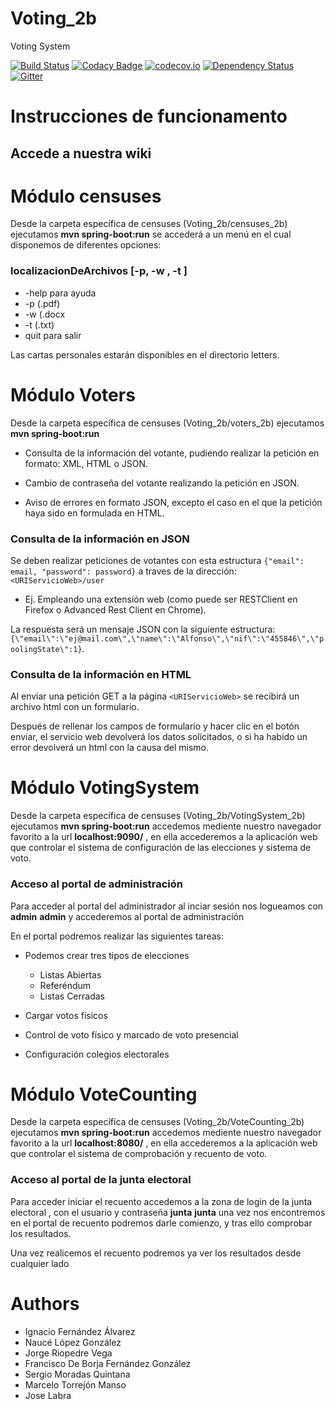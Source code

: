 # Voting_2b

Voting System

[![Build Status](https://travis-ci.org/Arquisoft/Voting_2b.svg?branch=master)](https://travis-ci.org/Arquisoft/Voting_2b)
[![Codacy Badge](https://api.codacy.com/project/badge/grade/cfba81ae28014e3893bc519f83b6d272)](https://www.codacy.com/app/jelabra/Voting_2b)
[![codecov.io](https://codecov.io/github/Arquisoft/Voting_2b/coverage.svg?branch=master)](https://codecov.io/github/Arquisoft/Voting_2b?branch=master)
[![Dependency Status](https://www.versioneye.com/user/projects/57231ce9ba37ce00464dfe03/badge.svg?style=flat)](https://www.versioneye.com/user/projects/57231ce9ba37ce00464dfe03)
[![Gitter](https://badges.gitter.im/Arquisoft/Voting_2b.svg)](https://gitter.im/Arquisoft/Voting_2b?utm_source=badge&utm_medium=badge&utm_campaign=pr-badge)


# Instrucciones de funcionamento

## Accede a nuestra wiki



# Módulo censuses

Desde la carpeta específica de censuses (Voting_2b/censuses_2b) ejecutamos **mvn spring-boot:run** se accederá a un menú en el cual disponemos de diferentes opciones:

### localizacionDeArchivos    [-p, -w , -t ]

* -help para ayuda
* -p  (.pdf)
* -w (.docx
* -t (.txt) 
* quit para salir
 
Las cartas personales estarán disponibles en el directorio letters.


# Módulo Voters

Desde la carpeta específica de censuses (Voting_2b/voters_2b) ejecutamos **mvn spring-boot:run**


* Consulta de la información del votante, pudiendo realizar la petición en formato: XML, HTML o JSON.

* Cambio de contraseña del votante realizando la petición en JSON.

* Aviso de errores en formato JSON, excepto el caso en el que la petición haya sido en formulada en HTML.

### Consulta de la información en JSON
Se deben realizar peticiones de votantes con esta estructura `{"email": email, "password": password}` a traves de la dirección:
`<URIServicioWeb>/user`
 *  Ej. Empleando una extensión web (como puede ser RESTClient en Firefox o Advanced Rest Client en Chrome).

  La respuesta será un mensaje JSON con la siguiente estructura:   `{\"email\":\"ej@mail.com\",\"name\":\"Alfonso\",\"nif\":\"455846\",\"poolingState\":1}`.

### Consulta de la información en HTML
Al enviar una petición GET a la página `<URIServicioWeb>` se recibirá un archivo html con un formulario.

Después de rellenar los campos de formulario y hacer clic en el botón enviar, el servicio web devolverá los datos solicitados, o si ha habido un error devolverá un html con la causa del mismo.

# Módulo VotingSystem

Desde la carpeta específica de censuses (Voting_2b/VotingSystem_2b) ejecutamos **mvn spring-boot:run** accedemos mediente nuestro navegador favorito a la url **localhost:9090/** , en ella accederemos a la aplicación web que controlar el sistema de configuración de las elecciones y sistema de voto.

### Acceso al portal de administración

Para acceder al portal del administrador al inciar sesión nos logueamos con **admin**  **admin** y accederemos al portal de administración

En el portal podremos realizar las siguientes tareas:


* Podemos crear tres tipos de elecciones

  * Listas Abiertas
  * Referéndum
  * Listas Cerradas

* Cargar votos físicos
* Control de voto físico y marcado de voto presencial
* Configuración colegios electorales

# Módulo VoteCounting

Desde la carpeta específica de censuses (Voting_2b/VoteCounting_2b) ejecutamos **mvn spring-boot:run** accedemos mediente nuestro navegador favorito a la url **localhost:8080/** , en ella accederemos a la aplicación web que controlar el sistema de comprobación y recuento de voto.

### Acceso al portal de la junta electoral

Para acceder iniciar el recuento accedemos a la zona de login de la junta electoral , con el usuario y contraseña 
**junta** **junta** una vez nos encontremos en el portal de recuento podremos darle comienzo, y tras ello comprobar los resultados.

Una vez realicemos el recuento podremos ya ver los resultados desde cualquier lado

# Authors
* Ignacio Fernández Álvarez
* Naucé López González
* Jorge Riopedre Vega
* Francisco De Borja Fernández González
* Sergio Moradas Quintana 
* Marcelo Torrejón Manso
* Jose Labra
